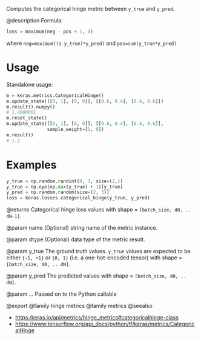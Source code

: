 Computes the categorical hinge metric between `y_true` and `y_pred`.

@description
Formula:

```python
loss = maximum(neg - pos + 1, 0)
```

where `neg=maximum((1-y_true)*y_pred)` and `pos=sum(y_true*y_pred)`

# Usage
Standalone usage:
```python
m = keras.metrics.CategoricalHinge()
m.update_state([[0, 1], [0, 0]], [[0.6, 0.4], [0.4, 0.6]])
m.result().numpy()
# 1.4000001
m.reset_state()
m.update_state([[0, 1], [0, 0]], [[0.6, 0.4], [0.4, 0.6]],
               sample_weight=[1, 0])
m.result()
# 1.2
```

# Examples
```python
y_true = np.random.randint(0, 3, size=(2,))
y_true = np.eye(np.max(y_true) + 1)[y_true]
y_pred = np.random.random(size=(2, 3))
loss = keras.losses.categorical_hinge(y_true, y_pred)
```

@returns
Categorical hinge loss values with shape = `[batch_size, d0, .. dN-1]`.

@param name
(Optional) string name of the metric instance.

@param dtype
(Optional) data type of the metric result.

@param y_true
The ground truth values. `y_true` values are expected to be
either `{-1, +1}` or `{0, 1}` (i.e. a one-hot-encoded tensor) with
shape = `[batch_size, d0, .. dN]`.

@param y_pred
The predicted values with shape = `[batch_size, d0, .. dN]`.

@param ...
Passed on to the Python callable

@export
@family hinge metrics
@family metrics
@seealso
+ <https:/keras.io/api/metrics/hinge_metrics#categoricalhinge-class>
+ <https://www.tensorflow.org/api_docs/python/tf/keras/metrics/CategoricalHinge>
